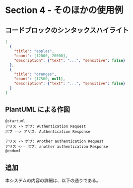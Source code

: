 # Section 4 - そのほかの使用例

## コードブロックのシンタックスハイライト

```json
[
  {
    "title": "apples",
    "count": [12000, 20000],
    "description": {"text": "...", "sensitive": false}
  },
  {
    "title": "oranges",
    "count": [17500, null],
    "description": {"text": "...", "sensitive": false}
  }
]
```

## PlantUML による作図

```uml
@startuml
アリス -> ボブ: Authentication Request
ボブ --> アリス: Authentication Response

アリス -> ボブ: Another authentication Request
アリス <-- ボブ: another authentication Response
@enduml
```

## 追加

本システムの内容の詳細は、以下の通りである。

